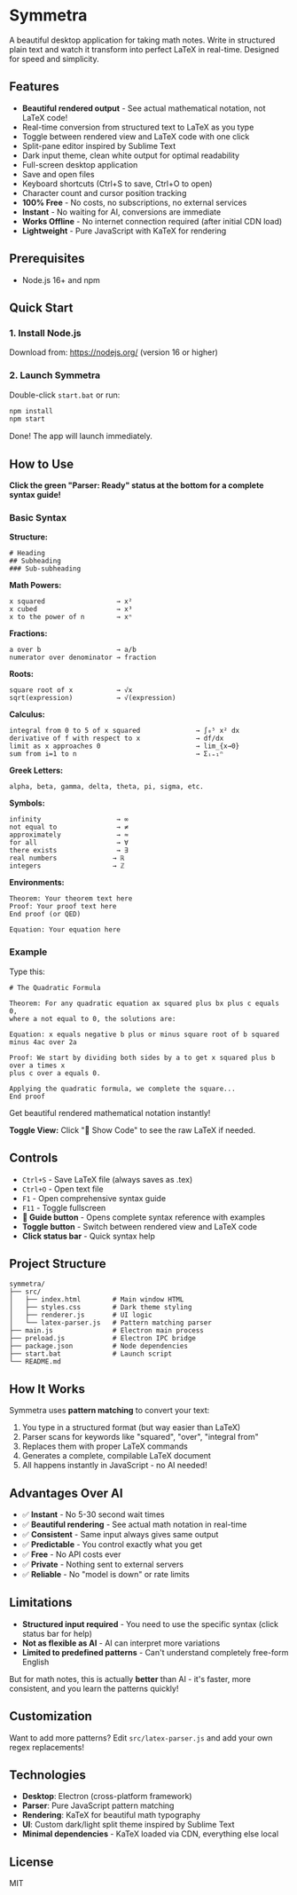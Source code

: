 # Symmetra

A beautiful desktop application for taking math notes. Write in structured plain text and watch it transform into perfect LaTeX in real-time. Designed for speed and simplicity.

## Features

- **Beautiful rendered output** - See actual mathematical notation, not LaTeX code!
- Real-time conversion from structured text to LaTeX as you type
- Toggle between rendered view and LaTeX code with one click
- Split-pane editor inspired by Sublime Text
- Dark input theme, clean white output for optimal readability
- Full-screen desktop application
- Save and open files
- Keyboard shortcuts (Ctrl+S to save, Ctrl+O to open)
- Character count and cursor position tracking
- **100% Free** - No costs, no subscriptions, no external services
- **Instant** - No waiting for AI, conversions are immediate
- **Works Offline** - No internet connection required (after initial CDN load)
- **Lightweight** - Pure JavaScript with KaTeX for rendering

## Prerequisites

- Node.js 16+ and npm

## Quick Start

### 1. Install Node.js

Download from: https://nodejs.org/ (version 16 or higher)

### 2. Launch Symmetra

Double-click `start.bat` or run:

```bash
npm install
npm start
```

Done! The app will launch immediately.

## How to Use

**Click the green "Parser: Ready" status at the bottom for a complete syntax guide!**

### Basic Syntax

**Structure:**
```
# Heading
## Subheading  
### Sub-subheading
```

**Math Powers:**
```
x squared                  → x²
x cubed                    → x³
x to the power of n        → xⁿ
```

**Fractions:**
```
a over b                   → a/b
numerator over denominator → fraction
```

**Roots:**
```
square root of x           → √x
sqrt(expression)           → √(expression)
```

**Calculus:**
```
integral from 0 to 5 of x squared              → ∫₀⁵ x² dx
derivative of f with respect to x              → df/dx
limit as x approaches 0                        → lim_{x→0}
sum from i=1 to n                              → Σᵢ₌₁ⁿ
```

**Greek Letters:**
```
alpha, beta, gamma, delta, theta, pi, sigma, etc.
```

**Symbols:**
```
infinity                   → ∞
not equal to               → ≠
approximately              → ≈
for all                    → ∀
there exists               → ∃
real numbers              → ℝ
integers                  → ℤ
```

**Environments:**
```
Theorem: Your theorem text here
Proof: Your proof text here
End proof (or QED)

Equation: Your equation here
```

### Example

Type this:

```
# The Quadratic Formula

Theorem: For any quadratic equation ax squared plus bx plus c equals 0, 
where a not equal to 0, the solutions are:

Equation: x equals negative b plus or minus square root of b squared minus 4ac over 2a

Proof: We start by dividing both sides by a to get x squared plus b over a times x 
plus c over a equals 0.

Applying the quadratic formula, we complete the square...
End proof
```

Get beautiful rendered mathematical notation instantly!

**Toggle View:** Click "📄 Show Code" to see the raw LaTeX if needed.

## Controls

- `Ctrl+S` - Save LaTeX file (always saves as .tex)
- `Ctrl+O` - Open text file
- `F1` - Open comprehensive syntax guide
- `F11` - Toggle fullscreen
- **📖 Guide button** - Opens complete syntax reference with examples
- **Toggle button** - Switch between rendered view and LaTeX code
- **Click status bar** - Quick syntax help

## Project Structure

```
symmetra/
├── src/
│   ├── index.html        # Main window HTML
│   ├── styles.css        # Dark theme styling
│   ├── renderer.js       # UI logic
│   └── latex-parser.js   # Pattern matching parser
├── main.js               # Electron main process
├── preload.js            # Electron IPC bridge
├── package.json          # Node dependencies
├── start.bat             # Launch script
└── README.md
```

## How It Works

Symmetra uses **pattern matching** to convert your text:

1. You type in a structured format (but way easier than LaTeX)
2. Parser scans for keywords like "squared", "over", "integral from"
3. Replaces them with proper LaTeX commands
4. Generates a complete, compilable LaTeX document
5. All happens instantly in JavaScript - no AI needed!

## Advantages Over AI

- ✅ **Instant** - No 5-30 second wait times
- ✅ **Beautiful rendering** - See actual math notation in real-time
- ✅ **Consistent** - Same input always gives same output
- ✅ **Predictable** - You control exactly what you get
- ✅ **Free** - No API costs ever
- ✅ **Private** - Nothing sent to external servers
- ✅ **Reliable** - No "model is down" or rate limits

## Limitations

- **Structured input required** - You need to use the specific syntax (click status bar for help)
- **Not as flexible as AI** - AI can interpret more variations
- **Limited to predefined patterns** - Can't understand completely free-form English

But for math notes, this is actually **better** than AI - it's faster, more consistent, and you learn the patterns quickly!

## Customization

Want to add more patterns? Edit `src/latex-parser.js` and add your own regex replacements!

## Technologies

- **Desktop**: Electron (cross-platform framework)
- **Parser**: Pure JavaScript pattern matching
- **Rendering**: KaTeX for beautiful math typography
- **UI**: Custom dark/light split theme inspired by Sublime Text
- **Minimal dependencies** - KaTeX loaded via CDN, everything else local

## License

MIT
